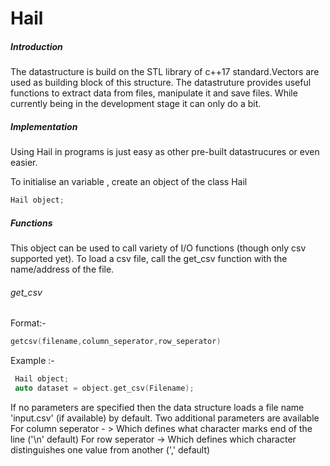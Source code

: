 # Hail


<h5> Introduction </h5>
The datastructure is build on the STL library of c++17 standard.Vectors are used as building block of this structure. The datastruture provides useful functions to extract data from files, manipulate it and save files. While currently being in the development stage it can only do a bit.

<h5>Implementation</h5>
 
 Using Hail in programs is just easy as other pre-built datastrucures or even easier.
 
 To initialise an variable , create an object of the class Hail
 
 ```cpp
 Hail object;
 ```
 
 <h5> Functions </h5>
 This object can be used to call variety of I/O functions (though only csv supported yet). To load a csv file, call the get_csv function with the name/address of the file.
 
<h6> get_csv </h6>
 
Format:- 
```cpp
getcsv(filename,column_seperator,row_seperator)
```
Example :- 

```cpp
 Hail object;
 auto dataset = object.get_csv(Filename);
 ```
 If no parameters are specified then the data structure loads a file name 'input.csv' (if available) by default.
 Two additional parameters are available
 For column seperator - > Which defines what character marks end of the line ('\n' default)
 For row seperator -> Which defines which character distinguishes one value from another (',' default)
 
